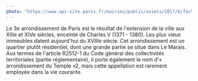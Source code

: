 ```yaml
---
photo: "https://www.api-site.paris.fr/mairies/public/assets/2017/8/fac%CC%A7ade-mairie3-H.jpg"
---
```

Le 3e arrondissement de Paris est le résultat de l'extension de la ville aux XIIIe et XIVe siècles, enceinte de Charles V (1371 - 1380). Les plus vieux immeubles datent aujourd'hui du XVIIIe siècle. Cet arrondissement est un quartier plutôt résidentiel, dont une grande partie se situe dans Le Marais.
Aux termes de l'article R2512-1 du Code général des collectivités territoriales (partie réglementaire), il porte également le nom d'« arrondissement du Temple »2, mais cette appellation est rarement employée dans la vie courante.
